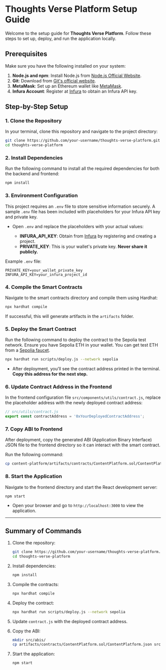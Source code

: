 # Thoughts Verse Platform Setup Guide

Welcome to the setup guide for **Thoughts Verse Platform**. Follow these steps to set up, deploy, and run the application locally.

## Prerequisites

Make sure you have the following installed on your system:

1. **Node.js and npm**: Install Node.js from [Node.js Official Website](https://nodejs.org).
2. **Git**: Download from [Git's official website](https://git-scm.com).
3. **MetaMask**: Set up an Ethereum wallet like [MetaMask](https://metamask.io).
4. **Infura Account**: Register at [Infura](https://infura.io/) to obtain an Infura API key.

## Step-by-Step Setup

### 1. Clone the Repository

In your terminal, clone this repository and navigate to the project directory:

```bash
git clone https://github.com/your-username/thoughts-verse-platform.git
cd thoughts-verse-platform
```

### 2. Install Dependencies

Run the following command to install all the required dependencies for both the backend and frontend:

```bash
npm install
```

### 3. Environment Configuration

This project requires an `.env` file to store sensitive information securely. A sample `.env` file has been included with placeholders for your Infura API key and private key.

- Open `.env` and replace the placeholders with your actual values:

  - **INFURA_API_KEY**: Obtain from [Infura](https://infura.io/) by registering and creating a project.
  - **PRIVATE_KEY**: This is your wallet's private key. **Never share it publicly.**

Example `.env` file:

```env
PRIVATE_KEY=your_wallet_private_key
INFURA_API_KEY=your_infura_project_id
```

### 4. Compile the Smart Contracts

Navigate to the smart contracts directory and compile them using Hardhat:

```bash
npx hardhat compile
```

If successful, this will generate artifacts in the `artifacts` folder.

### 5. Deploy the Smart Contract

Run the following command to deploy the contract to the Sepolia test network. Ensure you have Sepolia ETH in your wallet. You can get test ETH from a [Sepolia faucet](https://sepoliafaucet.com/).

```bash
npx hardhat run scripts/deploy.js --network sepolia
```

- After deployment, you’ll see the contract address printed in the terminal. **Copy this address for the next step.**

### 6. Update Contract Address in the Frontend

In the frontend configuration file `src/components/utils/contract.js`, replace the placeholder address with the newly deployed contract address:

```javascript
// src/utils/contract.js
export const contractAddress = '0xYourDeployedContractAddress';
```

### 7. Copy ABI to Frontend

After deployment, copy the generated ABI (Application Binary Interface) JSON file to the frontend directory so it can interact with the smart contract.

Run the following command:

```bash
cp content-platform/artifacts/contracts/ContentPlatform.sol/ContentPlatform.json content-platform-frontend/src/abis/ContentPlatform.json
```

### 8. Start the Application

Navigate to the frontend directory and start the React development server:

```bash
npm start
```

- Open your browser and go to `http://localhost:3000` to view the application.

---

## Summary of Commands

1. Clone the repository:
   ```bash
   git clone https://github.com/your-username/thoughts-verse-platform.git
   cd thoughts-verse-platform
   ```

2. Install dependencies:
   ```bash
   npm install
   ```

3. Compile the contracts:
   ```bash
   npx hardhat compile
   ```

4. Deploy the contract:
   ```bash
   npx hardhat run scripts/deploy.js --network sepolia
   ```

5. Update `contract.js` with the deployed contract address.

6. Copy the ABI:
   ```bash
   mkdir src/abis/
   cp artifacts/contracts/ContentPlatform.sol/ContentPlatform.json src/abis/
   ```

7. Start the application:
   ```bash
   npm start
   ```

